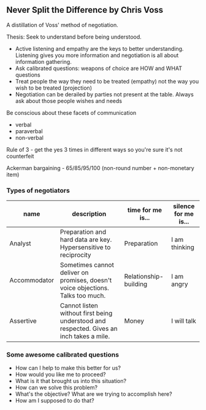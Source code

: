 ## Never Split the Difference by Chris Voss

A distillation of Voss' method of negotiation.

Thesis: Seek to understand before being understood.

* Active listening and empathy are the keys to better understanding. Listening gives you more information and negotiation is all about information gathering.
* Ask calibrated questions: weapons of choice are HOW and WHAT questions
* Treat people the way they need to be treated (empathy) not the way you wish to be treated (projection)
* Negotiation can be derailed by parties not present at the table. Always ask about those people wishes and needs 

Be conscious about these facets of communication
* verbal
* paraverbal
* non-verbal

Rule of 3 - get the yes 3 times in different ways so you're sure it's not counterfeit 

Ackerman bargaining - 65/85/95/100 (non-round number + non-monetary item)

### Types of negotiators

name | description | time for me is... | silence for me is...
-- | -- | -- | --
Analyst | Preparation and hard data are key. Hypersensitive to reciprocity | Preparation | I am thinking
Accommodator | Sometimes cannot deliver on promises, doesn't voice objections. Talks too much. | Relationship-building | I am angry
Assertive | Cannot listen without first being understood and respected. Gives an inch takes a mile. | Money | I will talk

### Some awesome calibrated questions

* How can I help to make this better for us?
* How would you like me to proceed?
* What is it that brought us into this situation?
* How can we solve this problem?
* What's the objective? What are we trying to accomplish here?
* How am I supposed to do that?


